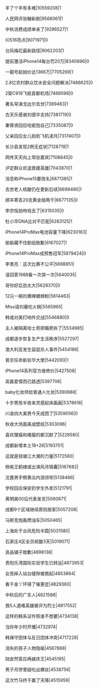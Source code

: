 羊了个羊有多难|10559208|1

人民网评张翰新剧|9566061|1

中秋消费成绩单来了|9296527|1

iOS16亮点|9071971|0

台风梅花最新路径|9062203|1

提前激活iPhone14每台罚20万|8340696|0

一靓号起拍价达1366万|7705269|1

2.8亿农村群众饮水安全问题解决|7486625|0

2架C919飞抵首都机场|7468598|0

著名导演戈达尔去世|7389463|1

古天乐感谢刘德华支持|7381719|0

秦霄贤回应哈妮抱自己|7335087|0

父亲回应女儿拍到飞机凌月|7317407|0

长沙县发现2例无症状|7128719|1

网传天天向上常驻嘉宾|7108845|0

泸定群众欢送救援英雄|7043870|1

消息称iPhone15要改名|6871385|1

去世老人核酸仍在更新后续|6699490|1

顺丰寄丢20克黄金赔两千|6677135|0

李宗恒拍吻戏去了|6315035|0

杜小华DNA比对不匹配|6283125|1

iPhone14ProMax电池容量下降|6230163|

偷偷藏不住剧组致歉|6167027|1

iPhone14ProMax成预售冠军|5879424|0

李景亮：这次比赛不公平|5698851|

请回答1988看一次哭一次|5640035|

哥你好后劲太大|5628370|0

12元一碗的爆辣螺蛳粉|5614463|

Miss请刘庸吃火锅|5565965|

韩或对美打响外交战|5546880|0

主人被隔离哈士奇把婚房拆了|5534985|

成都逐步恢复生产生活秩序|5527297|

澳大利亚发生袋鼠杀人事件|5454186|

普京任命新驻华大使|5442093|1

iPhone14系列官方维修价|5427508|

吴磊爱情而已路透|5397706|

baby化妆师给普通人化妆|5390888|

十岁男孩半夜来灵感起床画画|5378616|

川渝四大美男今天成团了|5359056|0

秋收大场面美成壁纸|5303096|

喜欢狸猫和橘猫的都沉默了|5228580|

成都新增本土18+26|5193701|

这就是钱塘江大潮的力量|5172560|

杨紫王鹤棣或出演风月锦囊|5167682|

沈嘉男手劈黄瓜内涵领导|5138486|

学校回应保安扔学生外卖|5121791|

黄明昊00后代表发言|5060871|

成都9个区域继续原则居家|5057208|

马斯克炮轰燃油车|5050465|

上海处于台风危险半圆|5031580|

石家庄4区全员核酸3天|5019071|

良品铺子致歉|4898138|

贵阳乐湾国际实验学生已转运|4873953|

女孩掉入站台缝隙被救起|4853864|

看千金丫环得了催更症|4829360|

中秋后的广东人|4821588|

救5人遇难英雄被评为烈士|4817552|

这样的韩系证件照谁不想要|4734138|

当你年少时开播|4732974|

韩保守团体与反日团体冲突|4717228|

消失的孩子人物隐喻|4567888|

陆安然答应再嫁庆王|4545195|

男子月饼里疑吃出螺丝|4538756|

这次竹马终于赢了天降|4515959|

